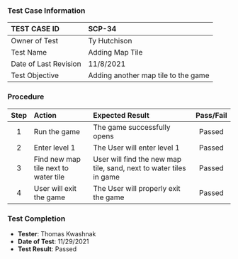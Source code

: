 ### Test Case Information

| TEST CASE ID | SCP-34|
| :--- | :--- |
| Owner of Test | Ty Hutchison |
| Test Name | Adding Map Tile |
| Date of Last Revision | 11/8/2021 |
| Test Objective | Adding another map tile to the game |

### Procedure

|Step | Action | Expected Result | Pass/Fail     |
|:---:| :---        |    :----  | :---: |
|1| Run the game | The game successfully opens |Passed|
|2| Enter level 1 | The User will enter level 1 |Passed|
|3| Find new map tile next to water tile | User will find the new map tile, sand, next to water tiles in game |Passed|
|4| User will exit the game | The User will properly exit the game |Passed|

### Test Completion

- **Tester**: Thomas Kwashnak
- **Date of Test**: 11/29/2021
- **Test Result**: Passed